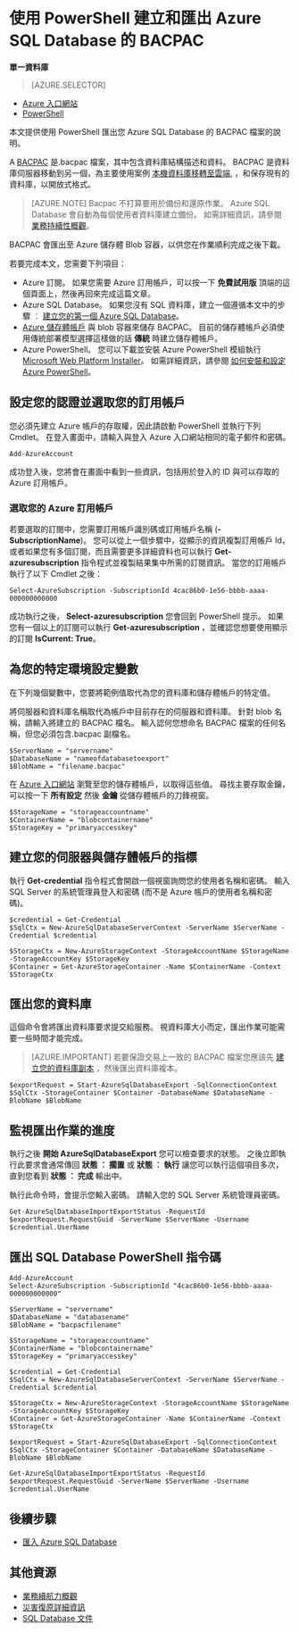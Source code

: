 <properties 
    pageTitle="使用 PowerShell 建立和匯出 Azure SQL Database 的 BACPAC" 
    description="使用 PowerShell 建立和匯出 Azure SQL Database 的 BACPAC" 
    services="sql-database"
    documentationCenter=""
    authors="stevestein"
    manager="jeffreyg"
    editor=""/>

<tags
    ms.service="sql-database"
    ms.devlang="NA"
    ms.date="12/01/2015"
    ms.author="sstein"
    ms.workload="data-management"
    ms.topic="article"
    ms.tgt_pltfrm="NA"/>


# 使用 PowerShell 建立和匯出 Azure SQL Database 的 BACPAC

**單一資料庫**

> [AZURE.SELECTOR]
- [Azure 入口網站](sql-database-export.md)
- [PowerShell](sql-database-export-powershell.md)


本文提供使用 PowerShell 匯出您 Azure SQL Database 的 BACPAC 檔案的說明。

A [BACPAC](https://msdn.microsoft.com/library/ee210546.aspx#Anchor_4) 是.bacpac 檔案，其中包含資料庫結構描述和資料。 BACPAC 是資料庫伺服器移動到另一個，為主要使用案例 [本機資料庫移轉至雲端](sql-database-cloud-migrate.md), ，和保存現有的資料庫，以開放式格式。

> [AZURE.NOTE] Bacpac 不打算要用於備份和還原作業。 Azure SQL Database 會自動為每個使用者資料庫建立備份。 如需詳細資訊，請參閱 [業務持續性概觀](sql-database-business-continuity.md)。


BACPAC 會匯出至 Azure 儲存體 Blob 容器，以供您在作業順利完成之後下載。


若要完成本文，您需要下列項目：

- Azure 訂閱。 如果您需要 Azure 訂用帳戶，可以按一下 **免費試用版** 頂端的這個頁面上，然後再回來完成這篇文章。
- Azure SQL Database。 如果您沒有 SQL 資料庫，建立一個遵循本文中的步驟 ︰ [建立您的第一個 Azure SQL Database](sql-database-get-started.md)。
-  [Azure 儲存體帳戶](storage-create-storage-account.md) 與 blob 容器來儲存 BACPAC。 目前的儲存體帳戶必須使用傳統部署模型選擇這樣做的話 **傳統** 時建立儲存體帳戶。
- Azure PowerShell。 您可以下載並安裝 Azure PowerShell 模組執行 [Microsoft Web Platform Installer](http://go.microsoft.com/fwlink/p/?linkid=320376&clcid=0x409)。 如需詳細資訊，請參閱 [如何安裝和設定 Azure PowerShell](powershell-install-configure.md)。



## 設定您的認證並選取您的訂用帳戶

您必須先建立 Azure 帳戶的存取權，因此請啟動 PowerShell 並執行下列 Cmdlet。 在登入畫面中，請輸入與登入 Azure 入口網站相同的電子郵件和密碼。

    Add-AzureAccount

成功登入後，您將會在畫面中看到一些資訊，包括用於登入的 ID 與可以存取的 Azure 訂用帳戶。


### 選取您的 Azure 訂用帳戶

若要選取的訂閱中，您需要訂用帳戶識別碼或訂用帳戶名稱 (**-SubscriptionName**)。 您可以從上一個步驟中，從顯示的資訊複製訂用帳戶 Id，或者如果您有多個訂閱，而且需要更多詳細資料也可以執行 **Get-azuresubscription** 指令程式並複製結果集中所需的訂閱資訊。 當您的訂用帳戶執行了以下 Cmdlet 之後：

    Select-AzureSubscription -SubscriptionId 4cac86b0-1e56-bbbb-aaaa-000000000000

成功執行之後， **Select-azuresubscription** 您會回到 PowerShell 提示。 如果您有一個以上的訂閱可以執行 **Get-azuresubscription** ，並確認您想要使用顯示的訂閱 **IsCurrent: True**。


## 為您的特定環境設定變數

在下列幾個變數中，您要將範例值取代為您的資料庫和儲存體帳戶的特定值。

將伺服器和資料庫名稱取代為帳戶中目前存在的伺服器和資料庫。 針對 blob 名稱，請輸入將建立的 BACPAC 檔名。 輸入認何您想命名 BACPAC 檔案的任何名稱，但您必須包含.bacpac 副檔名。

    $ServerName = "servername"
    $DatabaseName = "nameofdatabasetoexport"
    $BlobName = "filename.bacpac"

在 [Azure 入口網站](https://portal.azure.com) 瀏覽至您的儲存體帳戶，以取得這些值。 尋找主要存取金鑰，可以按一下 **所有設定** 然後 **金鑰** 從儲存體帳戶的刀鋒視窗。

    $StorageName = "storageaccountname"
    $ContainerName = "blobcontainername"
    $StorageKey = "primaryaccesskey"

## 建立您的伺服器與儲存體帳戶的指標

執行 **Get-credential** 指令程式會開啟一個視窗詢問您的使用者名稱和密碼。 輸入 SQL Server 的系統管理員登入和密碼 (而不是 Azure 帳戶的使用者名稱和密碼)。

    $credential = Get-Credential
    $SqlCtx = New-AzureSqlDatabaseServerContext -ServerName $ServerName -Credential $credential

    $StorageCtx = New-AzureStorageContext -StorageAccountName $StorageName -StorageAccountKey $StorageKey
    $Container = Get-AzureStorageContainer -Name $ContainerName -Context $StorageCtx


## 匯出您的資料庫

這個命令會將匯出資料庫要求提交給服務。 視資料庫大小而定，匯出作業可能需要一些時間才能完成。

> [AZURE.IMPORTANT] 若要保證交易上一致的 BACPAC 檔案您應該先 [建立您的資料庫副本](sql-database-copy-powershell.md) ，然後匯出資料庫複本。 


    $exportRequest = Start-AzureSqlDatabaseExport -SqlConnectionContext $SqlCtx -StorageContainer $Container -DatabaseName $DatabaseName -BlobName $BlobName
    

## 監視匯出作業的進度

執行之後 **開始 AzureSqlDatabaseExport** 您可以檢查要求的狀態。 之後立即執行此要求會通常傳回 **狀態 ︰ 擱置** 或 **狀態 ︰ 執行** 讓您可以執行這個項目多次，直到您看到 **狀態 ︰ 完成** 輸出中。 

執行此命令時，會提示您輸入密碼。 請輸入您的 SQL Server 系統管理員密碼。


    Get-AzureSqlDatabaseImportExportStatus -RequestId $exportRequest.RequestGuid -ServerName $ServerName -Username $credential.UserName
    


## 匯出 SQL Database PowerShell 指令碼


    Add-AzureAccount
    Select-AzureSubscription -SubscriptionId "4cac86b0-1e56-bbbb-aaaa-000000000000"
    
    $ServerName = "servername"
    $DatabaseName = "databasename"
    $BlobName = "bacpacfilename"
    
    $StorageName = "storageaccountname"
    $ContainerName = "blobcontainername"
    $StorageKey = "primaryaccesskey"
    
    $credential = Get-Credential
    $SqlCtx = New-AzureSqlDatabaseServerContext -ServerName $ServerName -Credential $credential
    
    $StorageCtx = New-AzureStorageContext -StorageAccountName $StorageName -StorageAccountKey $StorageKey
    $Container = Get-AzureStorageContainer -Name $ContainerName -Context $StorageCtx
    
    $exportRequest = Start-AzureSqlDatabaseExport -SqlConnectionContext $SqlCtx -StorageContainer $Container -DatabaseName $DatabaseName -BlobName $BlobName
    
    Get-AzureSqlDatabaseImportExportStatus -RequestId $exportRequest.RequestGuid -ServerName $ServerName -Username $credential.UserName
    


## 後續步驟

- [匯入 Azure SQL Database](sql-database-import-powershell.md)


## 其他資源

- [業務續航力概觀](sql-database-business-continuity.md)
- [災害復原詳細資訊](sql-database-disaster-recovery-drills.md)
- [SQL Database 文件](https://azure.microsoft.com/documentation/services/sql-database/)


